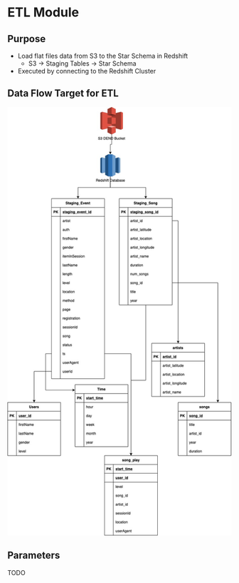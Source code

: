 # ETL Module
## Purpose
* Load flat files data from S3 to the Star Schema in Redshift
    * S3 -> Staging Tables -> Star Schema
* Executed by connecting to the Redshift Cluster 

## Data Flow Target for ETL
![DataFlow](https://github.com/ogierpaul/Udacity-Data-Engineer-NanoDegree/blob/wip/99-Appendix/DataTransformation.jpg)

## Parameters
TODO
